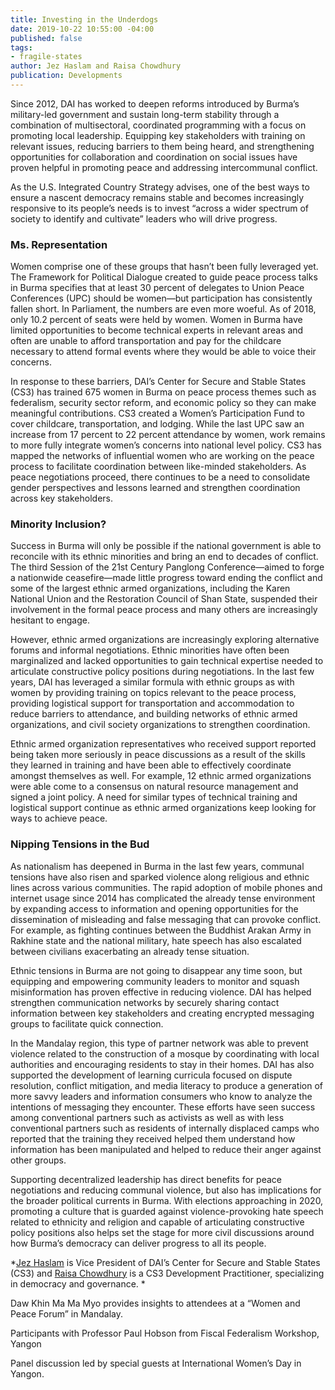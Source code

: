 ```yaml
---
title: Investing in the Underdogs
date: 2019-10-22 10:55:00 -04:00
published: false
tags:
- fragile-states
author: Jez Haslam and Raisa Chowdhury
publication: Developments
---
```


Since 2012, DAI has worked to deepen reforms introduced by Burma’s military-led government and sustain long-term stability through a combination of multisectoral, coordinated programming with a focus on promoting local leadership. Equipping key stakeholders with training on relevant issues, reducing barriers to them being heard, and strengthening opportunities for collaboration and coordination on social issues have proven helpful in promoting peace and addressing intercommunal conflict. 






As the U.S. Integrated Country Strategy advises, one of the best ways to ensure a nascent democracy remains stable and becomes increasingly responsive to its people’s needs is to invest “across a wider spectrum of society to identify and cultivate” leaders who will drive progress.

### Ms. Representation

Women comprise one of these groups that hasn’t been fully leveraged yet. The Framework for Political Dialogue created to guide peace process talks in Burma specifies that at least 30 percent of delegates to Union Peace Conferences (UPC) should be women—but participation has consistently fallen short. In Parliament, the numbers are even more woeful. As of 2018, only 10.2 percent of seats were held by women. Women in Burma have limited opportunities to become technical experts in relevant areas and often are unable to afford transportation and pay for the childcare necessary to attend formal events where they would be able to voice their concerns. 

In response to these barriers, DAI’s Center for Secure and Stable States (CS3) has trained 675 women in Burma on peace process themes such as federalism, security sector reform, and economic policy so they can make meaningful contributions. CS3 created a Women’s Participation Fund to cover childcare, transportation, and lodging. While the last UPC saw an increase from 17 percent to 22 percent attendance by women, work remains to more fully integrate women’s concerns into national level policy. CS3 has mapped the networks of influential women who are working on the peace process to facilitate coordination between like-minded stakeholders. As peace negotiations proceed, there continues to be a need to consolidate gender perspectives and lessons learned and strengthen coordination across key stakeholders.

### Minority Inclusion?

Success in Burma will only be possible if the national government is able to reconcile with its ethnic minorities and bring an end to decades of conflict. The third Session of the 21st Century Panglong Conference—aimed to forge a nationwide ceasefire—made little progress toward ending the conflict and some of the largest ethnic armed organizations, including the Karen National Union and the Restoration Council of Shan State, suspended their involvement in the formal peace process and many others are increasingly hesitant to engage. 

However, ethnic armed organizations are increasingly exploring alternative forums and informal negotiations. Ethnic minorities have often been marginalized and lacked opportunities to gain technical expertise needed to articulate constructive policy positions during negotiations. In the last few years, DAI has leveraged a similar formula with ethnic groups as with women by providing training on topics relevant to the peace process, providing logistical support for transportation and accommodation to reduce barriers to attendance, and building networks of ethnic armed organizations, and civil society organizations to strengthen coordination. 

Ethnic armed organization representatives who received support reported being taken more seriously in peace discussions as a result of the skills they learned in training and have been able to effectively coordinate amongst themselves as well. For example, 12 ethnic armed organizations were able come to a consensus on natural resource management and signed a joint policy. A need for similar types of technical training and logistical support continue as ethnic armed organizations keep looking for ways to achieve peace.  

### Nipping Tensions in the Bud

As nationalism has deepened in Burma in the last few years, communal tensions have also risen and sparked violence along religious and ethnic lines across various communities. The rapid adoption of mobile phones and internet usage since 2014 has complicated the already tense environment by expanding access to information and opening opportunities for the dissemination of misleading and false messaging that can provoke conflict. For example, as fighting continues between the Buddhist Arakan Army in Rakhine state and the national military, hate speech has also escalated between civilians exacerbating an already tense situation.

Ethnic tensions in Burma are not going to disappear any time soon, but equipping and empowering community leaders to monitor and squash misinformation has proven effective in reducing violence. DAI has helped strengthen communication networks by securely sharing contact information between key stakeholders and creating encrypted messaging groups to facilitate quick connection. 

In the Mandalay region, this type of partner network was able to prevent violence related to the construction of a mosque by coordinating with local authorities and encouraging residents to stay in their homes. DAI has also supported the development of learning curricula focused on dispute resolution, conflict mitigation, and media literacy to produce a generation of more savvy leaders and information consumers who know to analyze the intentions of messaging they encounter. These efforts have seen success among conventional partners such as activists as well as with less conventional partners such as residents of internally displaced camps who reported that the training they received helped them understand how information has been manipulated and helped to reduce their anger against other groups. 

Supporting decentralized leadership has direct benefits for peace negotiations and reducing communal violence, but also has implications for the broader political currents in Burma. With elections approaching in 2020, promoting a culture that is guarded against violence-provoking hate speech related to ethnicity and religion and capable of articulating constructive policy positions also helps set the stage for more civil discussions around how Burma’s democracy can deliver progress to all its people. 

*[Jez Haslam](https://www.dai.com/who-we-are/our-team/jeremy-haslam) is Vice President of DAI’s Center for Secure and Stable States (CS3) and [Raisa Chowdhury](https://www.linkedin.com/in/raisachowdhury/) is a CS3 Development Practitioner, specializing in democracy and governance. *

Daw Khin Ma Ma Myo provides insights to attendees at a “Women and Peace Forum” in Mandalay.
 


Participants with Professor Paul Hobson  from Fiscal Federalism Workshop, Yangon



Panel discussion led by special guests at International Women’s Day in Yangon.
